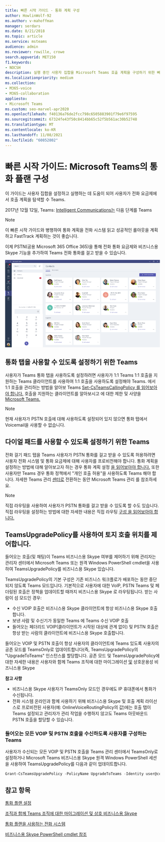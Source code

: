 ```yaml
---
title: 빠른 시작 가이드 - 통화 계획 구성
author: HowlinWolf-92
ms.author: v-mahoffman
manager: serdars
ms.date: 8/21/2018
ms.topic: article
ms.service: msteams
audience: admin
ms.reviewer: rowille, crowe
search.appverid: MET150
f1.keywords:
- NOCSH
description: 실행 중인 사용자 집합을 Microsoft Teams 호출 계획을 구성하기 위한 빠른 시작 가이드입니다.
ms.localizationpriority: medium
ms.collection:
- M365-voice
- M365-collaboration
appliesto:
- Microsoft Teams
ms.custom: seo-marvel-apr2020
ms.openlocfilehash: f40136a76de2fcc798c6505883901f79e6f97595
ms.sourcegitcommit: 67324fe43f50c8414bb65c52f5b561ac30b52748
ms.translationtype: MT
ms.contentlocale: ko-KR
ms.lasthandoff: 11/08/2021
ms.locfileid: "60852802"
---
```

# <a name="quick-start-guide-configuring-calling-plans-in-microsoft-teams"></a>빠른 시작 가이드: Microsoft Teams의 통화 플랜 구성

이 가이드는 사용자 집합을 설정하고 실행하는 데 도움이 되어 사용자가 전화 요금제에서 호출 계획을 탐색할 수 Teams.

2017년 12월 12일, Teams: [Intelligent Communications는](https://aka.ms/ipyqus) 다음 단계를 Teams

> [!NOTE]
> 이 빠른 시작 가이드와 병행하여 통화 [](calling-plan-landing-page.md) 계획을 전화 시스템 읽고 성공적인 롤아웃을 계획하고 FastTrack 계획하는 것이 좋습니다. [](https://aka.ms/cloudvoice)

이제 PSTN(공용 Microsoft 365 Office 365)을 통해 전화 통화 요금제와 비즈니스용 Skype 기능을 추가하여 Teams 전화 통화를 걸고 받을 수 있습니다.

![연락처 페이지를 보여주는 Teams.](media/Calling_in_Teams.png)
## <a name="prerequisites-for-enabling-the-calls-tab-in-teams"></a>통화 탭을 사용할 수 있도록  설정하기 위한 Teams
사용자가 Teams  통화 탭을 사용하도록 설정하려면 사용자가 1:1 Teams 1:1 호출을 지원하는 Teams 클라이언트를 사용하여 1:1 호출을 사용하도록 설정해야 Teams. 에서 1:1 호출을 관리하는 방법을 알아보 Teams [Set-CsTeamsCallingPolicy 를 읽어보아야 합니다.](/powershell/module/skype/set-csteamscallingpolicy) 호출을 지원하는 클라이언트를 알아보시고 에 대한 제한 및 사양을 [Microsoft Teams.](./limits-specifications-teams.md)

> [!NOTE]
> 현재 사용자가 PSTN 호출에 대해 사용하도록 설정되어 있지 않으면 통화 탭에서 Voicemail을 사용할 수 없습니다. 

## <a name="prerequisites-for-enabling-the-dial-pad-in-teams"></a>다이얼 패드를 사용할 수 있도록  설정하기 위한 Teams
전화 걸기 패드 탭을 Teams 사용자가 PSTN 통화를 걸고 받을 수 있도록 허용하려면 사용자 전화 시스템 및 통화 요금제에 대해 사용자를 프로비전해야 합니다.  통화 계획을 설정하는 방법에 대해 알아보고자 하는 경우 통화 계획 설정 [을 읽어보아야 합니다.](./set-up-calling-plans.md)
또한 사용자만 Teams 경우 통화 정책에서 "개인 호출 허용"을 사용하도록 Teams 해야 합니다. 자세한 Teams 관리 [센터로](./manage-teams-skypeforbusiness-admin-center.md) 전환하는 동안 Microsoft Teams 관리 를 참조하세요.
> [!NOTE]
> 직접 라우팅을 사용하여 사용자가 PSTN 통화를 걸고 받을 수 있도록 할 수도 있습니다. 직접 라우팅을 설정하는 방법에 대한 자세한 내용은 직접 라우팅 [구성 을 읽어보아야 합니다.](./direct-routing-configure.md)

## <a name="using-teamsupgradepolicy-to-control-where-calls-land"></a>TeamsUpgradePolicy를 사용하여 토지 호출 위치를 제어합니다.
들어오는 호출(및 채팅)이 Teams 비즈니스용 Skype 여부를 제어하기 위해 관리자는 관리자 센터에서 Microsoft Teams 또는 원격 Windows PowerShell [](https://aka.ms/teamsadmincenter) cmdlet을 사용하여 TeamsUpgradePolicy를 [](/powershell/module/skype) 비즈니스용 Skype 있습니다.


TeamsUpgradePolicy의 기본 구성은 기존 비즈니스 워크플로가 배포하는 동안 중단되지 않도록 Teams 모드입니다. 기본적으로 사용자에 대한 VoIP, PSTN Teams 및 페더링된 호출은 정책을 업데이트할 때까지 비즈니스용 Skype 로 라우팅됩니다.  받는 사람이 섬 모드인 경우:

 - 수신 VOIP 호출은 비즈니스용 Skype 클라이언트에 항상 비즈니스용 Skype 호출합니다.
 - 보낸 사람 및 수신기가 동일한 Teams 에 Teams 수신 VOIP 호출
 - 들어오는 페더리드 VOIP(클라이언트가 시작된 대상에 관계 없이) 및 PSTN 호출은 항상 받는 사람의 클라이언트에 비즈니스용 Skype 호출합니다.
 
들어오는 VOIP 및 PSTN 호출이 항상 사용자의 클라이언트에 Teams 있도록 사용자의 공존 모드를 TeamsOnly로 업데이트합니다(즉, TeamsUpgradePolicy의 "UpgradeToTeams" 인스턴스를 할당합니다.  공존 모드 및 TeamsUpgradePolicy에 대한 자세한 내용은 사용자와 함께 Teams 조직에 대한 마이그레이션 [및](./migration-interop-guidance-for-teams-with-skype.md) 상호운용성 비즈니스용 Skype

**참고 사항**
 - 비즈니스용 Skype 사용자가 TeamsOnly 모드인 경우에도 IP 휴대폰에서 통화가 수신됩니다.  
 - 전화 시스템 온라인과 함께 사용하기 위해 비즈니스용 Skype 및 호출 계획 라이선스로 프로비전된 사용자(예: OnlineVoiceRoutingPolicy의 값)에는 호출 탭이 Teams 설정되고 관리자가 관리 작업을 수행하지 않고도 Teams 아웃바운드 PSTN 호출을 할당할 수 있습니다.


### <a name="how-to-configure-users-to-receive-all-incoming-voip-and-pstn-calls-in-teams"></a>들어오는 모든 VOIP 및 PSTN 호출을 수신하도록 사용자를 구성하는 Teams
사용자가 수신되는 모든 VOIP 및 PSTN 호출을 Teams 관리 센터에서 TeamsOnly로 설정하거나 Microsoft Teams 비즈니스용 Skype 원격 Windows PowerShell 세션을 사용하여 TeamsUpgradePolicy를 다음과 같이 업데이트합니다.

```powershell
Grant-CsTeamsUpgradePolicy -PolicyName UpgradeToTeams -Identity user@contoso.com
```

## <a name="see-also"></a>참고 항목
[통화 플랜 설정](/SkypeForBusiness/what-are-calling-plans-in-office-365/set-up-calling-plans)

[조직과 함께 Teams 조직에 대한 마이그레이션 및 상호 비즈니스용 Skype](./migration-interop-guidance-for-teams-with-skype.md)

[통화 플랜을 사용하는 전화 시스템](calling-plan-landing-page.md)

[비즈니스용 Skype PowerShell cmdlet 참조](/powershell/module/skype)
